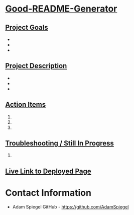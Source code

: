 # <u> Good-README-Generator </u>

## <u>Project Goals</u>

* 
* 
* 


## <u>Project Description</u>

* 
* 
* 

## <u>Action Items</u> 

1) 
2)
3)


## <u>Troubleshooting / Still In Progress</u> 
1)

<!-- Insert Screenshot of Good README Generator below after styling complete -->

 <!-- <img src="Screenshot (34).png" alt="Day Planner Image 1">

 <img src="Screenshot (35).png" alt="Day Planner Image 2">  -->


## <u>Live Link to Deployed Page</u>
 

# Contact Information
* Adam Spiegel GitHub - https://github.com/AdamSpiegel
